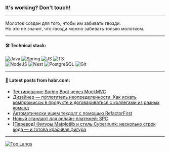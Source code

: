 ### It's working? Don't touch!

---
Молоток создан для того, чтобы им забивать гвозди. <br>
Но это не значит, что гвозди можно забивать только молотком.

---

#### 🛠️ Technical stack:

![Java](https://img.shields.io/badge/Java-informational?logo=Oracle&style=flat&logoColor=white&color=FF4500)
![Spring](https://img.shields.io/badge/SpringBoot-informational?logo=SpringBoot&style=flat&logoColor=white&color=6495ED)
![JS](https://img.shields.io/badge/JS-informational?logo=javaScript&style=flat&logoColor=black&color=F7Df1E)
![TS](https://img.shields.io/badge/TypeScript-informational?logo=typeScript&style=flat&logoColor=black&color=0667A8)  <br>
![NodeJS](https://img.shields.io/badge/NodeJS-informational?logo=node.js&style=flat&logoColor=white&color=43853D)
![Nest](https://img.shields.io/badge/NestJS-informational?logo=NestJS&style=flat&logoColor=white&color=red)
![PostgreSQL](https://img.shields.io/badge/PostgreSQL-informational?logo=PostgreSQL&style=flat&logoColor=white&color=DAA520)
![Git](https://img.shields.io/badge/Git-informational?logo=git&style=flat&logoColor=white&color=778899)

___

#### 💬 Latest posts from habr.com:

<!-- BLOG-POST-LIST:START -->
- [Тестирование Spring Boot через MockMVC](https://habr.com/ru/companies/otus/articles/746414/?utm_source=habrahabr&utm_medium=rss&utm_campaign=746414)
- [Дизайнер — поглотитель неопределенности. Как искать компромиссы в продукте и договариваться с коллегами из разных команд](https://habr.com/ru/companies/sbermarket/articles/746280/?utm_source=habrahabr&utm_medium=rss&utm_campaign=746280)
- [Автоматически ищем техдолг с помощью RefactorFirst](https://habr.com/ru/companies/bar/articles/746574/?utm_source=habrahabr&utm_medium=rss&utm_campaign=746574)
- [Новый стандарт для онлайн-платежей: SPC](https://habr.com/ru/companies/globalsign/articles/746560/?utm_source=habrahabr&utm_medium=rss&utm_campaign=746560)
- [[Перевод] Фигуры Matplotlib и стиль Cyberpunk: несколько строк кода — и готова красивая фигура](https://habr.com/ru/companies/vk/articles/746062/?utm_source=habrahabr&utm_medium=rss&utm_campaign=746062)
<!-- BLOG-POST-LIST:END -->

---
[![Top Langs](https://github-readme-stats-git-master-advtsetting-gmailcom.vercel.app/api/top-langs/?username=zloylis&langs_count=10&hide_title=false&title_color=e6edf3&size_weight=0.5&count_weight=0.5&layout=compact&hide_border=true&theme=dracula)](https://github.com/zloylis)

<!-- ![GitHub stats](https://github-readme-stats-git-master-advtsetting-gmailcom.vercel.app/api?username=zloylis&show_icons=true&hide_border=true&theme=dracula&hide_title=true&include_all_commits=true&count_private=true&hide=contribs&hide_rank=true) -->
